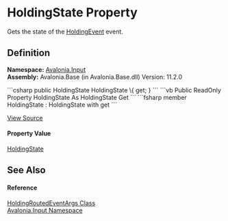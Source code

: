 # HoldingState Property


Gets the state of the <a href="F_Avalonia_Input_Gestures_HoldingEvent">HoldingEvent</a> event.



## Definition
**Namespace:** <a href="N_Avalonia_Input">Avalonia.Input</a>  
**Assembly:** Avalonia.Base (in Avalonia.Base.dll) Version: 11.2.0

<Tabs groupId="api-code-preview">
<TabItem value="csharp" label="C#">
```csharp
public HoldingState HoldingState \{ get; }
```
</TabItem>
<TabItem value="vb" label="VB">
```vb
Public ReadOnly Property HoldingState As HoldingState
	Get
```
</TabItem>
<TabItem value="fsharp" label="F#">
```fsharp
member HoldingState : HoldingState with get
```
</TabItem>
</Tabs>



<a href="https://github.com/AvaloniaUI/Avalonia/tree/master/src/Avalonia.Base/Input/HoldingRoutedEventArgs.cs#L11" title="View the source code">View Source</a>



#### Property Value
<a href="T_Avalonia_Input_HoldingState">HoldingState</a>

## See Also


#### Reference
<a href="T_Avalonia_Input_HoldingRoutedEventArgs">HoldingRoutedEventArgs Class</a>  
<a href="N_Avalonia_Input">Avalonia.Input Namespace</a>  
